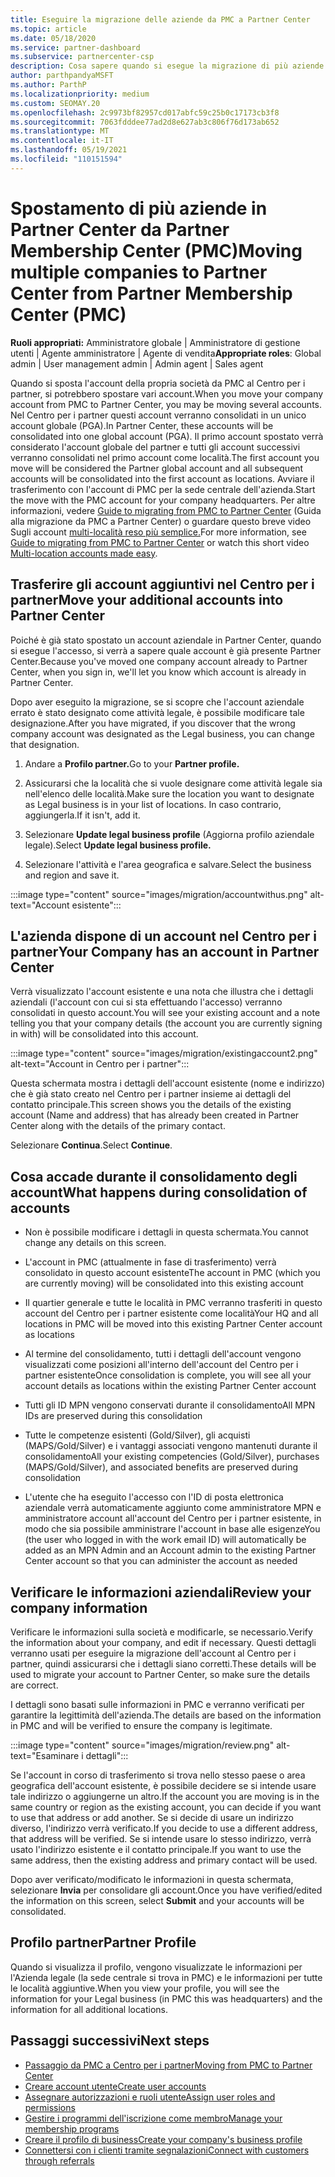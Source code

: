 ```yaml
---
title: Eseguire la migrazione delle aziende da PMC a Partner Center
ms.topic: article
ms.date: 05/18/2020
ms.service: partner-dashboard
ms.subservice: partnercenter-csp
description: Cosa sapere quando si esegue la migrazione di più aziende da Partner Membership Center (PMC) a Partner Center e consolidarle in un account globale partner.
author: parthpandyaMSFT
ms.author: ParthP
ms.localizationpriority: medium
ms.custom: SEOMAY.20
ms.openlocfilehash: 2c9973bf82957cd017abfc59c25b0c17173cb3f8
ms.sourcegitcommit: 7063fdddee77ad2d8e627ab3c806f76d173ab652
ms.translationtype: MT
ms.contentlocale: it-IT
ms.lasthandoff: 05/19/2021
ms.locfileid: "110151594"
---
```

# <a name="moving-multiple-companies-to-partner-center-from-partner-membership-center-pmc"></a><span data-ttu-id="d2e19-103">Spostamento di più aziende in Partner Center da Partner Membership Center (PMC)</span><span class="sxs-lookup"><span data-stu-id="d2e19-103">Moving multiple companies to Partner Center from Partner Membership Center (PMC)</span></span>

<span data-ttu-id="d2e19-104">**Ruoli appropriati:** Amministratore globale | Amministratore di gestione utenti | Agente amministratore | Agente di vendita</span><span class="sxs-lookup"><span data-stu-id="d2e19-104">**Appropriate roles**: Global admin | User management admin | Admin agent | Sales agent</span></span>

<span data-ttu-id="d2e19-105">Quando si sposta l'account della propria società da PMC al Centro per i partner, si potrebbero spostare vari account.</span><span class="sxs-lookup"><span data-stu-id="d2e19-105">When you move your company account from PMC to Partner Center, you may be moving several accounts.</span></span> <span data-ttu-id="d2e19-106">Nel Centro per i partner questi account verranno consolidati in un unico account globale (PGA).</span><span class="sxs-lookup"><span data-stu-id="d2e19-106">In Partner Center, these accounts will be consolidated into one global account (PGA).</span></span> <span data-ttu-id="d2e19-107">Il primo account spostato verrà considerato l'account globale del partner e tutti gli account successivi verranno consolidati nel primo account come località.</span><span class="sxs-lookup"><span data-stu-id="d2e19-107">The first account you move will be considered the Partner global account and all subsequent accounts will be consolidated into the first account as locations.</span></span> <span data-ttu-id="d2e19-108">Avviare il trasferimento con l'account di PMC per la sede centrale dell'azienda.</span><span class="sxs-lookup"><span data-stu-id="d2e19-108">Start the move with the PMC account for your company headquarters.</span></span> <span data-ttu-id="d2e19-109">Per altre informazioni, vedere [Guide to migrating from PMC to Partner Center](guide-to-migration.md) (Guida alla migrazione da PMC a Partner Center) o guardare questo breve video Sugli account [multi-località reso più semplice.](https://vimeo.com/290335248)</span><span class="sxs-lookup"><span data-stu-id="d2e19-109">For more information, see [Guide to migrating from PMC to Partner Center](guide-to-migration.md) or watch this short video [Multi-location accounts made easy](https://vimeo.com/290335248).</span></span>

## <a name="move-your-additional-accounts-into-partner-center"></a><span data-ttu-id="d2e19-110">Trasferire gli account aggiuntivi nel Centro per i partner</span><span class="sxs-lookup"><span data-stu-id="d2e19-110">Move your additional accounts into Partner Center</span></span>

<span data-ttu-id="d2e19-111">Poiché è già stato spostato un account aziendale in Partner Center, quando si esegue l'accesso, si verrà a sapere quale account è già presente Partner Center.</span><span class="sxs-lookup"><span data-stu-id="d2e19-111">Because you've moved one company account already to Partner Center, when you sign in, we'll let you know which account is already in Partner Center.</span></span>

<span data-ttu-id="d2e19-112">Dopo aver eseguito la migrazione, se si scopre che l'account aziendale errato è stato designato come attività legale, è possibile modificare tale designazione.</span><span class="sxs-lookup"><span data-stu-id="d2e19-112">After you have migrated, if you discover that the wrong company account was designated as the Legal business, you can change that designation.</span></span>

1. <span data-ttu-id="d2e19-113">Andare a **Profilo partner.**</span><span class="sxs-lookup"><span data-stu-id="d2e19-113">Go to your **Partner profile.**</span></span>

2. <span data-ttu-id="d2e19-114">Assicurarsi che la località che si vuole designare come attività legale sia nell'elenco delle località.</span><span class="sxs-lookup"><span data-stu-id="d2e19-114">Make sure the location you want to designate as Legal business is in your list of locations.</span></span> <span data-ttu-id="d2e19-115">In caso contrario, aggiungerla.</span><span class="sxs-lookup"><span data-stu-id="d2e19-115">If it isn't, add it.</span></span>

3. <span data-ttu-id="d2e19-116">Selezionare **Update legal business profile** (Aggiorna profilo aziendale legale).</span><span class="sxs-lookup"><span data-stu-id="d2e19-116">Select **Update legal business profile.**</span></span>

4. <span data-ttu-id="d2e19-117">Selezionare l'attività e l'area geografica e salvare.</span><span class="sxs-lookup"><span data-stu-id="d2e19-117">Select the business and region and save it.</span></span>

:::image type="content" source="images/migration/accountwithus.png" alt-text="Account esistente":::

## <a name="your-company-has-an-account-in-partner-center"></a><span data-ttu-id="d2e19-119">L'azienda dispone di un account nel Centro per i partner</span><span class="sxs-lookup"><span data-stu-id="d2e19-119">Your Company has an account in Partner Center</span></span>

<span data-ttu-id="d2e19-120">Verrà visualizzato l'account esistente e una nota che illustra che i dettagli aziendali (l'account con cui si sta effettuando l'accesso) verranno consolidati in questo account.</span><span class="sxs-lookup"><span data-stu-id="d2e19-120">You will see your existing account and a note telling you that your company details (the account you are currently signing in with) will be consolidated into this account.</span></span>

:::image type="content" source="images/migration/existingaccount2.png" alt-text="Account in Centro per i partner":::

<span data-ttu-id="d2e19-122">Questa schermata mostra i dettagli dell'account esistente (nome e indirizzo) che è già stato creato nel Centro per i partner insieme ai dettagli del contatto principale.</span><span class="sxs-lookup"><span data-stu-id="d2e19-122">This screen shows you the details of the existing account (Name and address) that has already been created in Partner Center along with the details of the primary contact.</span></span>

<span data-ttu-id="d2e19-123">Selezionare **Continua**.</span><span class="sxs-lookup"><span data-stu-id="d2e19-123">Select **Continue**.</span></span>

## <a name="what-happens-during-consolidation-of-accounts"></a><span data-ttu-id="d2e19-124">Cosa accade durante il consolidamento degli account</span><span class="sxs-lookup"><span data-stu-id="d2e19-124">What happens during consolidation of accounts</span></span>

- <span data-ttu-id="d2e19-125">Non è possibile modificare i dettagli in questa schermata.</span><span class="sxs-lookup"><span data-stu-id="d2e19-125">You cannot change any details on this screen.</span></span>

- <span data-ttu-id="d2e19-126">L'account in PMC (attualmente in fase di trasferimento) verrà consolidato in questo account esistente</span><span class="sxs-lookup"><span data-stu-id="d2e19-126">The account in PMC (which you are currently moving) will be consolidated into this existing account</span></span>

- <span data-ttu-id="d2e19-127">Il quartier generale e tutte le località in PMC verranno trasferiti in questo account del Centro per i partner esistente come località</span><span class="sxs-lookup"><span data-stu-id="d2e19-127">Your HQ and all locations in PMC will be moved into this existing Partner Center account as locations</span></span>

- <span data-ttu-id="d2e19-128">Al termine del consolidamento, tutti i dettagli dell'account vengono visualizzati come posizioni all'interno dell'account del Centro per i partner esistente</span><span class="sxs-lookup"><span data-stu-id="d2e19-128">Once consolidation is complete, you will see all your account details as locations within the existing Partner Center account</span></span>

- <span data-ttu-id="d2e19-129">Tutti gli ID MPN vengono conservati durante il consolidamento</span><span class="sxs-lookup"><span data-stu-id="d2e19-129">All MPN IDs are preserved during this consolidation</span></span>

- <span data-ttu-id="d2e19-130">Tutte le competenze esistenti (Gold/Silver), gli acquisti (MAPS/Gold/Silver) e i vantaggi associati vengono mantenuti durante il consolidamento</span><span class="sxs-lookup"><span data-stu-id="d2e19-130">All your existing competencies (Gold/Silver), purchases (MAPS/Gold/Silver), and associated benefits are preserved during consolidation</span></span>

- <span data-ttu-id="d2e19-131">L'utente che ha eseguito l'accesso con l'ID di posta elettronica aziendale verrà automaticamente aggiunto come amministratore MPN e amministratore account all'account del Centro per i partner esistente, in modo che sia possibile amministrare l'account in base alle esigenze</span><span class="sxs-lookup"><span data-stu-id="d2e19-131">You (the user who logged in with the work email ID) will automatically be added as an MPN Admin and an Account admin to the existing Partner Center account so that you can administer the account as needed</span></span>

## <a name="review-your-company-information"></a><span data-ttu-id="d2e19-132">Verificare le informazioni aziendali</span><span class="sxs-lookup"><span data-stu-id="d2e19-132">Review your company information</span></span>

<span data-ttu-id="d2e19-133">Verificare le informazioni sulla società e modificarle, se necessario.</span><span class="sxs-lookup"><span data-stu-id="d2e19-133">Verify the information about your company, and edit if necessary.</span></span>  <span data-ttu-id="d2e19-134">Questi dettagli verranno usati per eseguire la migrazione dell'account al Centro per i partner, quindi assicurarsi che i dettagli siano corretti.</span><span class="sxs-lookup"><span data-stu-id="d2e19-134">These details will be used to migrate your account to Partner Center, so make sure the details are correct.</span></span>

<span data-ttu-id="d2e19-135">I dettagli sono basati sulle informazioni in PMC e verranno verificati per garantire la legittimità dell'azienda.</span><span class="sxs-lookup"><span data-stu-id="d2e19-135">The details are based on the information in PMC and will be verified to ensure the company is legitimate.</span></span>


:::image type="content" source="images/migration/review.png" alt-text="Esaminare i dettagli":::

<span data-ttu-id="d2e19-137">Se l'account in corso di trasferimento si trova nello stesso paese o area geografica dell'account esistente, è possibile decidere se si intende usare tale indirizzo o aggiungerne un altro.</span><span class="sxs-lookup"><span data-stu-id="d2e19-137">If the account you are moving is in the same country or region as the existing account, you can decide if you want to use that address or add another.</span></span> <span data-ttu-id="d2e19-138">Se si decide di usare un indirizzo diverso, l'indirizzo verrà verificato.</span><span class="sxs-lookup"><span data-stu-id="d2e19-138">If you decide to use a different address, that address will be verified.</span></span> <span data-ttu-id="d2e19-139">Se si intende usare lo stesso indirizzo, verrà usato l'indirizzo esistente e il contatto principale.</span><span class="sxs-lookup"><span data-stu-id="d2e19-139">If you want to use the same address, then the existing address and primary contact will be used.</span></span>

<span data-ttu-id="d2e19-140">Dopo aver verificato/modificato le informazioni in questa schermata, selezionare **Invia** per consolidare gli account.</span><span class="sxs-lookup"><span data-stu-id="d2e19-140">Once you have verified/edited the information on this screen, select **Submit** and your accounts will be consolidated.</span></span>

## <a name="partner-profile"></a><span data-ttu-id="d2e19-141">Profilo partner</span><span class="sxs-lookup"><span data-stu-id="d2e19-141">Partner Profile</span></span>

<span data-ttu-id="d2e19-142">Quando si visualizza il profilo, vengono visualizzate le informazioni per l'Azienda legale (la sede centrale si trova in PMC) e le informazioni per tutte le località aggiuntive.</span><span class="sxs-lookup"><span data-stu-id="d2e19-142">When you view your profile, you will see the information for your Legal business (in PMC this was headquarters) and the information for all additional locations.</span></span>

## <a name="next-steps"></a><span data-ttu-id="d2e19-143">Passaggi successivi</span><span class="sxs-lookup"><span data-stu-id="d2e19-143">Next steps</span></span>

- [<span data-ttu-id="d2e19-144">Passaggio da PMC a Centro per i partner</span><span class="sxs-lookup"><span data-stu-id="d2e19-144">Moving from PMC to Partner Center</span></span>](move-pmc-pc-map.md)
- [<span data-ttu-id="d2e19-145">Creare account utente</span><span class="sxs-lookup"><span data-stu-id="d2e19-145">Create user accounts</span></span>](create-user-accounts-and-set-permissions.md)
- [<span data-ttu-id="d2e19-146">Assegnare autorizzazioni e ruoli utente</span><span class="sxs-lookup"><span data-stu-id="d2e19-146">Assign user roles and permissions</span></span>](permissions-overview.md)
- [<span data-ttu-id="d2e19-147">Gestire i programmi dell'iscrizione come membro</span><span class="sxs-lookup"><span data-stu-id="d2e19-147">Manage your membership programs</span></span>](renew-mpn-offers.md)
- [<span data-ttu-id="d2e19-148">Creare il profilo di business</span><span class="sxs-lookup"><span data-stu-id="d2e19-148">Create your company's business profile</span></span>](create-a-marketing-profile.md)
- [<span data-ttu-id="d2e19-149">Connettersi con i clienti tramite segnalazioni</span><span class="sxs-lookup"><span data-stu-id="d2e19-149">Connect with customers through referrals</span></span>](manage-leads.md)

